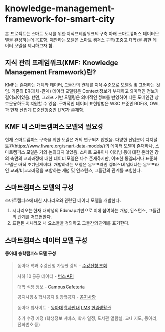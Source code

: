 # knowledge-management-framework-for-smart-city
본 프로젝트는 스마트 도시를 위한 지식프레임워크의 구축 아래 스마트캠퍼스 데이터모델을 완성하는데 목표함. 제안하는 모델은 스마트 캠퍼스 구축(초중고 대학)을 위한 데이터 모델을 제시하고자 함.

## 지식 관리 프레임워크(KMF: Knowledge Management Framework)란?
KMF는 존재하는 개체와 데이터, 그들간의 관계를 지식 수준으로 모델링 및 표현하는 것임. 기존의 ER(개체-관계) 데이터 모델링은 Context 정보가 부재하고 의미적인 정보가 결어되어있음. 반면, 그래프 기반 모델링은 의미적인 정보를 반영하여 다른 도메인간 상호운용하도록 지원할 수 있음. 구체적인 데이터 표현방법은 W3C 표준인 RDF/S, OWL과 현재 산업계 표준진행중인 LPG가 존재함.

## KMF 내 스마트캠퍼스 모델의 필요성
현재 스마트캠퍼스 구축을 위한 모델은 거의 연구되지 않았음. 다양한 산업분야 디지털 트윈(https://www.fiware.org/smart-data-models/)의 데이터 모델이 존재하나, 스마트캠퍼스 모델은 거의 논의되지 않았음. 스마트 교육이나 이러닝 등에 대한 온라인 강의 측면의 교과과정에 대한 데이터 모델은 다수 존재하지만, 이또한 통일되거나 표준화 모델은 아직 초기단계이다. 개발하려는 모델은 온오프라인 캠퍼스내 일어나는 온오프라인 교과/비교과과정을 포함하는 개념 및 인스턴스, 그들간의 관계를 포함한다. 

## 스마트캠퍼스 모델의 구성
스마트캠퍼스에 대한 시나리오와 관련된 데이터 모델을 개발한다. 
1. 시나리오는 현재 대학생의 Edumap기반으로 이에 참여하는 개념, 인스턴스, 그들간의 관계를 재표현한다.
2. 표현된 시나리오 내 요소들을 정의하고 그들간의 관계를 표기한다.


## 스마트캠퍼스 데이터 모델 구성
#### 동아대 승학캠퍼스 모델 구성
> 동아대 학과 수강신청 가능한 강의 - [수강신청 조회](http://sugang.donga.ac.kr/SUGANGLECTIME.aspx)
>
> 사하 10 공공 데이터 - [버스 API](https://www.data.go.kr/data/15092750/openapi.do)
>
> 대학 식당 정보 - [Campus Cafeteria](https://www.donga.ac.kr/gzSub_007005005.aspx)
>
> 공지사항 & 학사공지 & 장학공지 - [공지사항](http://www.donga.ac.kr/gzSub_007001.aspx)
>
> 동아대 웹사이트 - [동아대](https://www.donga.ac.kr/Default.aspx) [학사안내](http://intra.donga.ac.kr/) [LMS](https://eclass.donga.ac.kr/) [한림생활관](http://hanlim.donga.ac.kr/)
>
> 추가 수정 예정 (학생정보 서비스, 학사 일정, 도서관 열람실, 교내 지도, 동아리, 전화번호 등)

